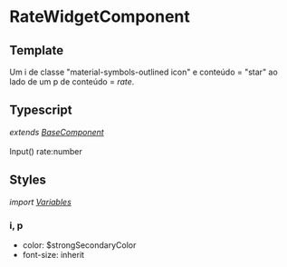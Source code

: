 # RateWidgetComponent

## Template
Um i de classe "material-symbols-outlined icon" e conteúdo = "star" ao lado de um p de conteúdo = *rate*.
## Typescript
*extends [BaseComponent](/Docs/src/app/components/BaseComponent.md)*<br><br>
Input() rate:number
## Styles
*import [Variables](/Docs/src/Variables.md)*
### i, p
- color: $strongSecondaryColor
- font-size: inherit